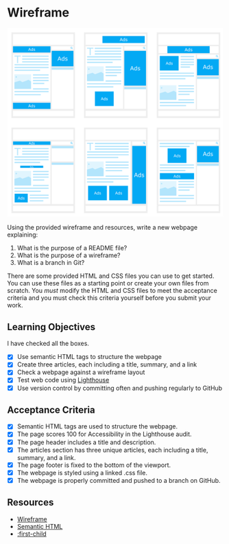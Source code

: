 # Wireframe

![Wireframe](./wireframe.png)

Using the provided wireframe and resources, write a new webpage explaining:

1. What is the purpose of a README file?
1. What is the purpose of a wireframe?
1. What is a branch in Git?

There are some provided HTML and CSS files you can use to get started. You can use these files as a starting point or create your own files from scratch. You _must_ modify the HTML and CSS files to meet the acceptance criteria and you must check this criteria yourself before you submit your work.

## Learning Objectives

<!--{{<objectives>}}>--> I have checked all the boxes.

- [x] Use semantic HTML tags to structure the webpage
- [x] Create three articles, each including a title, summary, and a link
- [x] Check a webpage against a wireframe layout
- [x] Test web code using [Lighthouse](https://programming.codeyourfuture.io/guides/testing/lighthouse)
- [x] Use version control by committing often and pushing regularly to GitHub
<!--{{</objectives>}}>-->

## Acceptance Criteria

- [x] Semantic HTML tags are used to structure the webpage.
- [x] The page scores 100 for Accessibility in the Lighthouse audit.
- [x] The page header includes a title and description.
- [x] The articles section has three unique articles, each including a title, summary, and a link.
- [x] The page footer is fixed to the bottom of the viewport.
- [x] The webpage is styled using a linked .css file.
- [x] The webpage is properly committed and pushed to a branch on GitHub.

## Resources

- [Wireframe](https://www.productplan.com/glossary/wireframe/)
- [Semantic HTML](https://www.w3schools.com/html/html5_semantic_elements.asp)
- [:first-child](https://developer.mozilla.org/en-US/docs/Web/CSS/:first-child)
